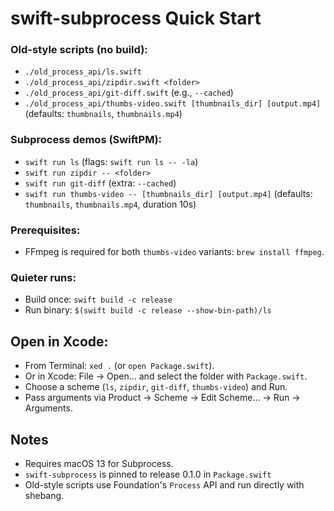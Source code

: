 # swift-subprocess Quick Start

### Old-style scripts (no build):
- `./old_process_api/ls.swift`
- `./old_process_api/zipdir.swift <folder>`
- `./old_process_api/git-diff.swift` (e.g., `--cached`)
- `./old_process_api/thumbs-video.swift [thumbnails_dir] [output.mp4]` (defaults: `thumbnails`, `thumbnails.mp4`)

### Subprocess demos (SwiftPM):
- `swift run ls` (flags: `swift run ls -- -la`)
- `swift run zipdir -- <folder>`
- `swift run git-diff` (extra: `--cached`)
- `swift run thumbs-video -- [thumbnails_dir] [output.mp4]` (defaults: `thumbnails`, `thumbnails.mp4`, duration 10s) 

### Prerequisites:
- FFmpeg is required for both `thumbs-video` variants: `brew install ffmpeg`.

### Quieter runs:
- Build once: `swift build -c release`
- Run binary: `$(swift build -c release --show-bin-path)/ls`

## Open in Xcode:
- From Terminal: `xed .` (or `open Package.swift`).
- Or in Xcode: File → Open… and select the folder with `Package.swift`.
- Choose a scheme (`ls`, `zipdir`, `git-diff`, `thumbs-video`) and Run.
- Pass arguments via Product → Scheme → Edit Scheme… → Run → Arguments.

## Notes

- Requires macOS 13 for Subprocess.
- `swift-subprocess` is pinned to release 0.1.0 in `Package.swift`
 - Old-style scripts use Foundation's `Process` API and run directly with shebang.
